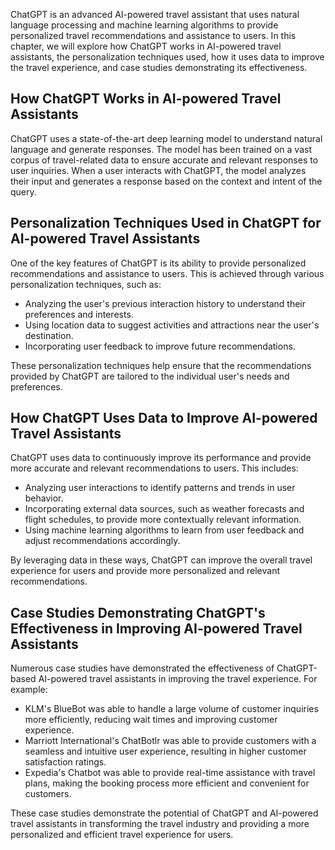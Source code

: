 
ChatGPT is an advanced AI-powered travel assistant that uses natural language processing and machine learning algorithms to provide personalized travel recommendations and assistance to users. In this chapter, we will explore how ChatGPT works in AI-powered travel assistants, the personalization techniques used, how it uses data to improve the travel experience, and case studies demonstrating its effectiveness.

How ChatGPT Works in AI-powered Travel Assistants
-------------------------------------------------

ChatGPT uses a state-of-the-art deep learning model to understand natural language and generate responses. The model has been trained on a vast corpus of travel-related data to ensure accurate and relevant responses to user inquiries. When a user interacts with ChatGPT, the model analyzes their input and generates a response based on the context and intent of the query.

Personalization Techniques Used in ChatGPT for AI-powered Travel Assistants
---------------------------------------------------------------------------

One of the key features of ChatGPT is its ability to provide personalized recommendations and assistance to users. This is achieved through various personalization techniques, such as:

* Analyzing the user's previous interaction history to understand their preferences and interests.
* Using location data to suggest activities and attractions near the user's destination.
* Incorporating user feedback to improve future recommendations.

These personalization techniques help ensure that the recommendations provided by ChatGPT are tailored to the individual user's needs and preferences.

How ChatGPT Uses Data to Improve AI-powered Travel Assistants
-------------------------------------------------------------

ChatGPT uses data to continuously improve its performance and provide more accurate and relevant recommendations to users. This includes:

* Analyzing user interactions to identify patterns and trends in user behavior.
* Incorporating external data sources, such as weather forecasts and flight schedules, to provide more contextually relevant information.
* Using machine learning algorithms to learn from user feedback and adjust recommendations accordingly.

By leveraging data in these ways, ChatGPT can improve the overall travel experience for users and provide more personalized and relevant recommendations.

Case Studies Demonstrating ChatGPT's Effectiveness in Improving AI-powered Travel Assistants
--------------------------------------------------------------------------------------------

Numerous case studies have demonstrated the effectiveness of ChatGPT-based AI-powered travel assistants in improving the travel experience. For example:

* KLM's BlueBot was able to handle a large volume of customer inquiries more efficiently, reducing wait times and improving customer experience.
* Marriott International's ChatBotlr was able to provide customers with a seamless and intuitive user experience, resulting in higher customer satisfaction ratings.
* Expedia's Chatbot was able to provide real-time assistance with travel plans, making the booking process more efficient and convenient for customers.

These case studies demonstrate the potential of ChatGPT and AI-powered travel assistants in transforming the travel industry and providing a more personalized and efficient travel experience for users.

